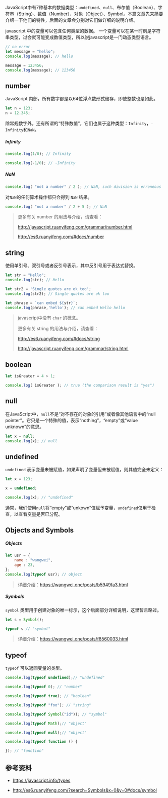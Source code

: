 JavaScript中有7种基本的数据类型：`undefined`、`null`、布尔值（Boolean）、字符串（String）、数值（Number）、对象（Object）、Symbol。本篇文章先来简要介绍一下他们的特性，后面的文章会分别对它们做详细的说明介绍。

javascript 中的变量可以包含任何类型的数据。 一个变量可以在某一时刻是字符串类型，过会就可能变成数值类型，所以说javascript是一门动态类型语言。

```javascript
// no error
let message = "hello";
console.log(message); // hello

message = 123456;
console.log(message); // 123456
```



## number

JavaScript 内部，所有数字都是以64位浮点数形式储存，即使整数也是如此。

```javascript
let n = 123;
n = 12.345;
```

除常规数字外，还有所谓的“特殊数值”，它们也属于这种类型：`Infinity`，`-Infinity`和`NaN`。

##### Infinity

```javascript
console.log(1/0); // Infinity

console.log(-1/0); // -Infinity
```

##### NaN

```javascript
console.log( "not a number" / 2 ); // NaN, such division is erroneous
```

对`NaN`的任何算术操作都只会得到 `NaN` 结果。

```javascript
console.log( "not a number" / 2 + 5 ); // NaN
```

> 更多有关 number 的用法与介绍，请查看：
>
> http://javascript.ruanyifeng.com/grammar/number.html
>
> http://es6.ruanyifeng.com/#docs/number



## string

使用单引号、双引号或者反引号表示，其中反引号用于表达式替换。

```javascript
let str = "Hello";
console.log(str); // Hello

let str2 = 'Single quotes are ok too';
console.log(str2); // Single quotes are ok too

let phrase = `can embed ${str}`;
console.log(phrase,'hello'); // can embed Hello hello
```

> javascript中没有 `char` 的概念。
>
> 更多有关 string 的用法与介绍，请查看：
>
> http://es6.ruanyifeng.com/#docs/string
>
> http://javascript.ruanyifeng.com/grammar/string.html



## boolean

```javascript
let isGreater = 4 > 1;

console.log( isGreater ); // true (the comparison result is "yes")
```



## null

在JavaScript中，`null`不是“对不存在的对象的引用”或者像其他语言中的“null pointer”。它只是一个特殊的值，表示“nothing”，“empty”或“value unknown”的意思。

```javascript
let x = null;
console.log(x); // null
```



## undefined

`undefined` 表示变量未被赋值，如果声明了变量但未被赋值，则其值完全未定义：

```javascript
let x = 123;

x = undefined;

console.log(x); // "undefined"
```

通常，我们使用`null`将“empty”或“unkown”值赋予变量，`undefined`仅用于检查，以查看变量是否已分配。



## Objects and Symbols

##### Objects

```javascript
let usr = {
    name : "wangwei",
    age : 23,
};
console.log(typeof usr); // object
```

> 详细介绍：https://wangwei.one/posts/b5949fa3.html



##### Symbols

`symbol` 类型用于创建对象的唯一标示，这个后面部分详细说明，这里暂且略过。

```javascript
let s = Symbol();

typeof s // "symbol"
```

> 详细介绍：https://wangwei.one/posts/f8560033.html



## typeof

`typeof` 可以返回变量的类型。

```javascript
console.log(typeof undefined);// "undefined"

console.log(typeof 0); // "number"

console.log(typeof true); // "boolean"

console.log(typeof "foo"); // "string"

console.log(typeof Symbol("id")); // "symbol"

console.log(typeof Math);// "object"

console.log(typeof null);// "object"

console.log(typeof function () {

}); // "function"
```



## 参考资料

- https://javascript.info/types

- http://es6.ruanyifeng.com/?search=Symbols&x=0&y=0#docs/symbol

  